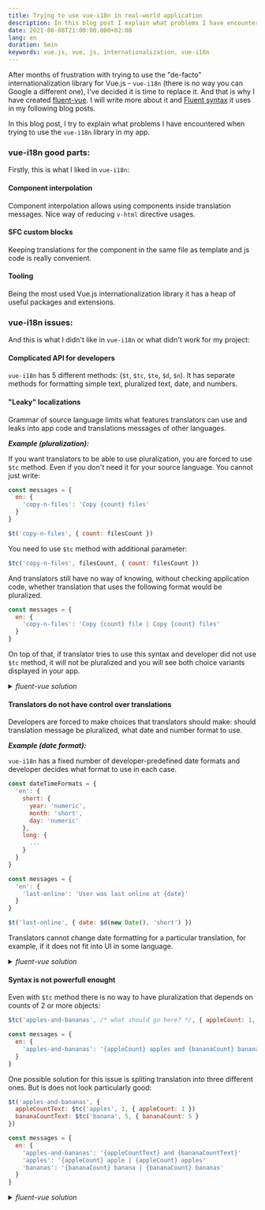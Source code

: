 ```yaml
---
title: Trying to use vue-i18n in real-world application
description: In this blog post I explain what problems I have encountered when trying to use vue-i18n library for internationalization of my Vue.js app.
date: 2021-08-08T21:00:00.000+02:00
lang: en
duration: 5min
keywords: vue.js, vue, js, internationalization, vue-i18n
---
```


After months of frustration with trying to use the "de-facto" internationalization library for Vue.js - `vue-i18n` (there is no way you can Google a different one), I've decided it is time to replace it. And that is why I have created [fluent-vue](https://fluent-vue.demivan.me). I will write more about it and [Fluent syntax](https://projectfluent.org/) it uses in my following blog posts.

In this blog post, I try to explain what problems I have encountered when trying to use the `vue-i18n` library in my app.

### vue-i18n good parts:

Firstly, this is what I liked in `vue-i18n`:

#### Component interpolation
Component interpolation allows using components inside translation messages. Nice way of reducing `v-html` directive usages.

#### SFC custom blocks
Keeping translations for the component in the same file as template and js code is really convenient.

#### Tooling
Being the most used Vue.js internationalization library it has a heap of useful packages and extensions.
 
### vue-i18n issues:

And this is what I didn't like in `vue-i18n` or what didn't work for my project:

#### Complicated API for developers

`vue-i18n` has 5 different methods: (`$t`, `$tc`, `$te`, `$d`, `$n`). It has separate methods for formatting simple text, pluralized text, date, and numbers.

#### "Leaky" localizations

Grammar of source language limits what features translators can use and leaks into app code and translations messages of other languages.

***Example (pluralization):***

If you want translators to be able to use pluralization, you are forced to use `$tc` method. Even if you don't need it for your source language. You cannot just write:
```js
const messages = {
  en: {
    'copy-n-files': 'Copy {count} files'
  }
}

$t('copy-n-files', { count: filesCount })
```

You need to use `$tc` method with additional parameter:
```js
$tc('copy-n-files', filesCount, { count: filesCount })
```

And translators still have no way of knowing, without checking application code, whether translation that uses the following format would be pluralized.
```js
const messages = {
  en: {
    'copy-n-files': 'Copy {count} file | Copy {count} files'
  }
}
```

On top of that, if translator tries to use this syntax and developer did not use `$tc` method, it will not be pluralized and you will see both choice variants displayed in your app.

<details>
  <summary>
    <em>fluent-vue solution</em>
  </summary>

```ftl
copy-n-files = { $count -> 
    [one] Copy file
   *[other] Copy {$count} files
}
```

```js
$t('copy-n-files', { count: 5 })
```

This syntax can be used in any translation message to choose an option based on different plural categories.
</details>

#### Translators do not have control over translations

Developers are forced to make choices that translators should make: should translation message be pluralized, what date and number format to use.

***Example (date format):***

`vue-i18n` has a fixed number of developer-predefined date formats and developer decides what format to use in each case.

```js
const dateTimeFormats = {
  'en': {
    short: {
      year: 'numeric',
      month: 'short',
      day: 'numeric'
    },
    long: {
      ...
    }
  }
}

const messages = {
  'en': {
    'last-online': 'User was last online at {date}'
  }
}

$t('last-online', { date: $d(new Date(), 'short') })
```

Translators cannot change date formatting for a particular translation, for example, if it does not fit into UI in some language.

<details>
  <summary>
    <em>fluent-vue solution</em>
  </summary>

Fluent syntax allows translators to call custom function in translation messages. There is built in `DATETIME` function:

```ftl
last-online = User was last online at { DATETIME($date, year: "numeric", month: "short", month: "short") }
```

```js
$t('last-online', { date: new Date() })
```

If you want to have predefined date formats it can easily be implemented using a custom function. But translators will still be able to choose what format to use in each case.

</details>

#### Syntax is not powerfull enought

Even with `$tc` method there is no way to have pluralization that depends on counts of 2 or more objects:

```js
$tc('apples-and-bananas', /* what should go here? */, { appleCount: 1, bananaCount: 5 })

const messages = {
  en: {
    'apples-and-bananas': '{appleCount} apples and {bananaCount} bananas'
  }
}
```

One possible solution for this issue is spliting translation into three different ones. But is does not look particularly good:

```js
$t('apples-and-bananas', {
  appleCountText: $tc('apples', 1, { appleCount: 1 })
  bananaCountText: $tc('banana', 5, { bananaCount: 5 }
})

const messages = {
  en: {
    'apples-and-bananas': '{appleCountText} and {bananaCountText}'
    'apples': '{appleCount} apple | {appleCount} apples'
    'bananas': '{bananaCount} banana | {bananaCount} bananas'
  }
}
```

<details>
  <summary>
    <em>fluent-vue solution</em>
  </summary>

Thanks to Fluent syntax you can write it like this:
```js
$t('apples-and-bananas', { appleCount: 1, bananaCount: 5 })
```

```ftl
apples-and-bananas = {$appleCount -> 
    [one] An apple
   *[other] {$appleCount} apples
} and {$bananaCount -> 
    [one] a banana
   *[other] {$bananaCount} bananas
}
```
</details>
